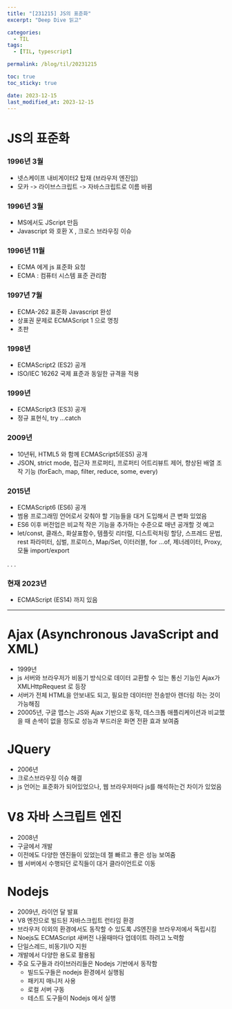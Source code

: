 ```yaml
---
title: "[231215] JS의 표준화"
excerpt: "Deep Dive 읽고"

categories:
  - TIL
tags:
  - [TIL, typescript]

permalink: /blog/til/20231215

toc: true
toc_sticky: true

date: 2023-12-15
last_modified_at: 2023-12-15
---
```


# JS의 표준화

### 1996년 3월

- 넷스케이프 내비게이터2 탑재 (브라우저 엔진임)
- 모카 -> 라이브스크립트 -> 자바스크립트로 이름 바뀜

### 1996년 3월

- MS에서도 JScript 만듬
- Javascript 와 호환 X , 크로스 브라우징 이슈

### 1996년 11월

- ECMA 에게 js 표준화 요청
- ECMA : 컴퓨터 시스템 표준 관리함

### 1997년 7월

- ECMA-262 표준화 Javascript 완성
- 상표권 문제로 ECMAScript 1 으로 명칭
- 초판

### 1998년

- ECMAScript2 (ES2) 공개
- ISO/IEC 16262 국제 표준과 동일한 규격을 적용

### 1999년

- ECMAScript3 (ES3) 공개
- 정규 표현식, try ...catch

### 2009년

- 10년뒤, HTML5 와 함께 ECMAScript5(ES5) 공개
- JSON, strict mode, 접근자 프로퍼티, 프로퍼티 어트리뷰트 제어, 향상된 배열 조작 기능 (forEach, map, filter, reduce, some, every)

### 2015년

- ECMAScript6 (ES6) 공개
- 범용 프로그래밍 언어로서 갖춰야 할 기능들을 대거 도입해서 큰 변화 있었음
- ES6 이후 버전업은 비교적 작은 기능을 추가하는 수준으로 매년 공개할 것 예고
- let/const, 클래스, 화살표함수, 템플릿 리터럴, 디스트럭처링 할당, 스프레드 문법, rest 파라미터, 심벌, 프로미스, Map/Set, 이터러블, for ...of, 제너레이터, Proxy, 모듈 import/export

.
.
.

### 현재 2023년

- ECMAScript (ES14) 까지 있음

---

# Ajax (Asynchronous JavaScript and XML)

- 1999년
- js 서버와 브라우저가 비동기 방식으로 데이터 교환할 수 있는 통신 기능인 Ajax가 XMLHttpRequest 로 등장
- 서버가 전체 HTML을 안보내도 되고, 필요한 데이터만 전송받아 렌더링 하는 것이 가능해짐
- 20005년, 구글 맵스는 JS와 Ajax 기반으로 동작, 데스크톱 애플리케이션과 비교했을 때 손색이 없을 정도로 성능과 부드러운 화면 전환 효과 보여줌

# JQuery

- 2006년
- 크로스브라우징 이슈 해결
- js 언어는 표준화가 되어있었으나, 웹 브라우저마다 js를 해석하는건 차이가 있었음

# V8 자바 스크립트 엔진

- 2008년
- 구글에서 개발
- 이전에도 다양한 엔진들이 있었는데 젤 빠르고 좋은 성능 보여줌
- 웹 서버에서 수행되던 로직들이 대거 클라이언트로 이동

# Nodejs

- 2009년, 라이언 달 발표
- V8 엔진으로 빌드된 자바스크립트 런타임 환경
- 브라우저 이외의 환경에서도 동작할 수 있도록 JS엔진을 브라우저에서 독립시킴
- Noejs도 ECMAScript 새버전 나올때마다 업데이트 하려고 노력함
- 단일스레드, 비동기I/O 지원
- 개발에서 다양한 용도로 활용됨
- 주요 도구들과 라이브러리들은 Nodejs 기반에서 동작함
  - 빌드도구들은 nodejs 환경에서 실행됨
  - 패키지 매니저 사용
  - 로컬 서버 구동
  - 테스트 도구들이 Nodejs 에서 실행
